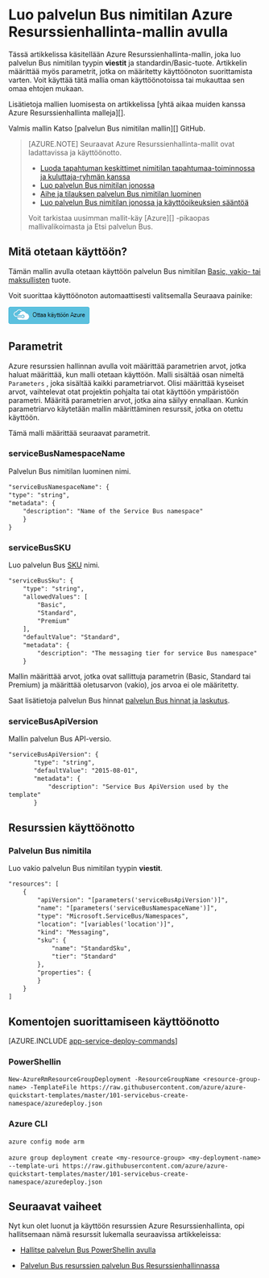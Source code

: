 <properties
    pageTitle="Luo palvelun Bus nimitilan Resurssienhallinta mallin avulla | Microsoft Azure"
    description="Luo palvelun Bus nimitilan Azure Resurssienhallinta-mallin avulla"
    services="service-bus"
    documentationCenter=".net"
    authors="sethmanheim"
    manager="timlt"
    editor=""/>

<tags
    ms.service="service-bus"
    ms.devlang="tbd"
    ms.topic="article"
    ms.tgt_pltfrm="dotnet"
    ms.workload="na"
    ms.date="10/04/2016"
    ms.author="sethm;shvija"/>

# <a name="create-a-service-bus-namespace-using-an-azure-resource-manager-template"></a>Luo palvelun Bus nimitilan Azure Resurssienhallinta-mallin avulla

Tässä artikkelissa käsitellään Azure Resurssienhallinta-mallin, joka luo palvelun Bus nimitilan tyypin **viestit** ja standardin/Basic-tuote. Artikkelin määrittää myös parametrit, jotka on määritetty käyttöönoton suorittamista varten. Voit käyttää tätä mallia oman käyttöönotoissa tai mukauttaa sen omaa ehtojen mukaan.

Lisätietoja mallien luomisesta on artikkelissa [yhtä aikaa muiden kanssa Azure Resurssienhallinta malleja][].

Valmis mallin Katso [palvelun Bus nimitilan mallin][] GitHub.

>[AZURE.NOTE] Seuraavat Azure Resurssienhallinta-mallit ovat ladattavissa ja käyttöönotto. 
>
>-    [Luoda tapahtuman keskittimet nimitilan tapahtumaa-toiminnossa ja kuluttaja-ryhmän kanssa](../event-hubs/event-hubs-resource-manager-namespace-event-hub.md)
>-    [Luo palvelun Bus nimitilan jonossa](service-bus-resource-manager-namespace-queue.md)
>-    [Aihe ja tilauksen palvelun Bus nimitilan luominen](service-bus-resource-manager-namespace-topic.md)
>-    [Luo palvelun Bus nimitilan jonossa ja käyttöoikeuksien sääntöä](service-bus-resource-manager-namespace-auth-rule.md)
>
>Voit tarkistaa uusimman mallit-käy [Azure][] -pikaopas mallivalikoimasta ja Etsi palvelun Bus.

## <a name="what-will-you-deploy"></a>Mitä otetaan käyttöön?

Tämän mallin avulla otetaan käyttöön palvelun Bus nimitilan [Basic, vakio- tai maksullisten](https://azure.microsoft.com/pricing/details/service-bus/) tuote.

Voit suorittaa käyttöönoton automaattisesti valitsemalla Seuraava painike:

[![Ottaa käyttöön Azure](./media/service-bus-resource-manager-namespace/deploybutton.png)](https://portal.azure.com/#create/Microsoft.Template/uri/https%3A%2F%2Fraw.githubusercontent.com%2FAzure%2Fazure-quickstart-templates%2Fmaster%2F101-servicebus-create-namespace%2Fazuredeploy.json)

## <a name="parameters"></a>Parametrit

Azure resurssien hallinnan avulla voit määrittää parametrien arvot, jotka haluat määrittää, kun malli otetaan käyttöön. Malli sisältää osan nimeltä `Parameters` , joka sisältää kaikki parametriarvot. Olisi määrittää kyseiset arvot, vaihtelevat otat projektin pohjalta tai otat käyttöön ympäristöön parametri. Määritä parametrien arvot, jotka aina säilyy ennallaan. Kunkin parametriarvo käytetään mallin määrittäminen resurssit, jotka on otettu käyttöön.

Tämä malli määrittää seuraavat parametrit.

### <a name="servicebusnamespacename"></a>serviceBusNamespaceName

Palvelun Bus nimitilan luominen nimi.

```
"serviceBusNamespaceName": {
"type": "string",
"metadata": { 
    "description": "Name of the Service Bus namespace" 
    }
}
```

### <a name="servicebussku"></a>serviceBusSKU

Luo palvelun Bus [SKU](https://azure.microsoft.com/pricing/details/service-bus/) nimi.

```
"serviceBusSku": { 
    "type": "string", 
    "allowedValues": [ 
        "Basic", 
        "Standard",
        "Premium" 
    ], 
    "defaultValue": "Standard", 
    "metadata": { 
        "description": "The messaging tier for service Bus namespace" 
    } 

```

Mallin määrittää arvot, jotka ovat sallittuja parametrin (Basic, Standard tai Premium) ja määrittää oletusarvon (vakio), jos arvoa ei ole määritetty.

Saat lisätietoja palvelun Bus hinnat [palvelun Bus hinnat ja laskutus][].

### <a name="servicebusapiversion"></a>serviceBusApiVersion

Mallin palvelun Bus API-versio.

```
"serviceBusApiVersion": { 
       "type": "string", 
       "defaultValue": "2015-08-01", 
       "metadata": { 
           "description": "Service Bus ApiVersion used by the template" 
       } 
```

## <a name="resources-to-deploy"></a>Resurssien käyttöönotto

### <a name="service-bus-namespace"></a>Palvelun Bus nimitila

Luo vakio palvelun Bus nimitilan tyypin **viestit**.

```
"resources": [
    {
        "apiVersion": "[parameters('serviceBusApiVersion')]",
        "name": "[parameters('serviceBusNamespaceName')]",
        "type": "Microsoft.ServiceBus/Namespaces",
        "location": "[variables('location')]",
        "kind": "Messaging",
        "sku": {
            "name": "StandardSku",
            "tier": "Standard"
        },
        "properties": {
        }
    }
]
```

## <a name="commands-to-run-deployment"></a>Komentojen suorittamiseen käyttöönotto

[AZURE.INCLUDE [app-service-deploy-commands](../../includes/app-service-deploy-commands.md)]

### <a name="powershell"></a>PowerShellin

```
New-AzureRmResourceGroupDeployment -ResourceGroupName <resource-group-name> -TemplateFile https://raw.githubusercontent.com/azure/azure-quickstart-templates/master/101-servicebus-create-namespace/azuredeploy.json
```

### <a name="azure-cli"></a>Azure CLI

```
azure config mode arm

azure group deployment create <my-resource-group> <my-deployment-name> --template-uri https://raw.githubusercontent.com/azure/azure-quickstart-templates/master/101-servicebus-create-namespace/azuredeploy.json
```

## <a name="next-steps"></a>Seuraavat vaiheet

Nyt kun olet luonut ja käyttöön resurssien Azure Resurssienhallinta, opi hallitsemaan nämä resurssit lukemalla seuraavissa artikkeleissa:

- [Hallitse palvelun Bus PowerShellin avulla](service-bus-powershell-how-to-provision.md)
- [Palvelun Bus resurssien palvelun Bus Resurssienhallinnassa](https://code.msdn.microsoft.com/Service-Bus-Explorer-f2abca5a)

  [Authoring Azure Resurssienhallinta-mallit]: ../resource-group-authoring-templates.md
  [Palvelun Bus nimitilan malli]: https://github.com/Azure/azure-quickstart-templates/blob/master/101-servicebus-create-namespace/
  [Azure pikaopas mallit]: https://azure.microsoft.com/documentation/templates/?term=service+bus
  [Palvelun Bus hinnat ja laskutus]: https://azure.microsoft.com/documentation/articles/service-bus-pricing-billing/
  [Using Azure PowerShell with Azure Resource Manager]: ../powershell-azure-resource-manager.md
  [Using the Azure CLI for Mac, Linux, and Windows with Azure Resource Management]: ../xplat-cli-azure-resource-manager.md
